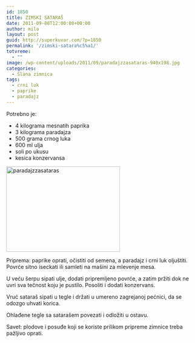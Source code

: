 ```yaml
---
id: 1850
title: ZIMSKI SATARAŠ
date: 2011-09-08T12:00:08+00:00
author: mila
layout: post
guid: http://superkuvar.com/?p=1850
permalink: '/zimski-satara%c5%a1/'
totvreme:
  - ""
image: /wp-content/uploads/2011/09/paradajzzasataras-940x198.jpg
categories:
  - Slana zimnica
tags:
  - crni luk
  - paprike
  - paradajz
---
```

Potrebno je:

  * 4 kilograma mesnatih paprika
  * 3 kilograma paradajza
  * 500 grama crnog luka
  * 600 ml ulja
  * soli po ukusu
  * kesica konzervansa

[<img class="alignnone size-medium wp-image-8794" src="//superkuvar.com/wp-content/uploads/2011/09/paradajzzasataras-300x225.jpg" alt="paradajzzasataras" width="300" height="225" />](//superkuvar.com/wp-content/uploads/2011/09/paradajzzasataras.jpg)

Priprema: paprike oprati, očistiti od semena, a paradajz i crni luk oljuštiti. Povrće sitno iseckati ili samleti na mašini za mlevenje mesa.

U veću šerpu sipati ulje, dodati pripremljeno povrće, a zatim pržiti dok ne uvri sva tečnost koju je pustilo. Posoliti i dodati konzervans.

Vruć sataraš sipati u tegle i držati u umereno zagrejanoj pećnici, da se odozgo uhvati korica.

Ohlađene tegle sa satarašem povezati i odložiti u ostavu.

Savet: plodove i posuđe koji se koriste prilikom pripreme zimnice treba pažljivo oprati.

&nbsp;